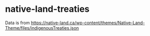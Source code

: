# native-land-treaties

Data is from https://native-land.ca/wp-content/themes/Native-Land-Theme/files/indigenousTreaties.json
